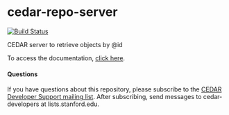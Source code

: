 # cedar-repo-server

[![Build Status](https://travis-ci.org/metadatacenter/cedar-repo-server.svg?branch=master)](https://travis-ci.org/metadatacenter/cedar-repo-server)

CEDAR server to retrieve objects by @id

To access the documentation, [click here](https://github.com/metadatacenter/cedar-docs/wiki).

#### Questions

If you have questions about this repository, please subscribe to the [CEDAR Developer Support
mailing list](https://mailman.stanford.edu/mailman/listinfo/cedar-developers).
After subscribing, send messages to cedar-developers at lists.stanford.edu.


